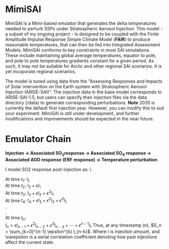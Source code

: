 # MimiSAI
MimiSAI is a Mimi-based emulator that generates the delta temperatures needed to perturb SSPs under Stratospheric Aerosol Injection. 
This model - a subset of my ongoing project - is designed to be coupled with the Finite Amplitude Impulse Response Simple Climate Model (**FAIR**) to produce reasonable temperatures, that can then be fed into Integrated Assessment Models.
MimiSAI conforms to key constraints in most SAI simulations. These include maintaining global average temperatures, equator to pole, and pole to pole temperatures gradients constant for a given period.
As such, it may not be suitable for Arctic and other regional SAI scenarios. It is yet incoporate regional scenarios. 

The model is tuned using data from the "Assessing Responses and Impacts of Solar intervention on the Earth system with Stratospheric Aerosol Injection (ARISE-SAI)". 
The injection data in the base model corresponds to ARISE-SAI-1.5, but users can specify their injection files via the data directory (/data) to generate corresponding perturbations. 
**Note** 2035 is currently the default first injection year. However, you can modify this to suit your experiment. 
MimiSAI is still under development, and further modifications and improvements should be expected in the near future.

# Emulator Chain 
**Injection → Associated SO<sub>2</sub>response → Associated SO<sub>4</sub> response  → Associated AOD response (ERF response)  →  Temperature perturbation**

I model SO2 response post-injection as:
\\

At time $t_1$: $I_1$  
At time $t_2$: $I_2 + \epsilon I_1$  
At time $t_3$: $I_3 + \epsilon I_2 + \varepsilon^2 I_1$  
At time $t_4$: $I_4 + \epsilon I_3 + \epsilon^2 I_2 + \epsilon^3 I_1$  
.  
.  
At time $t_n$:  
$I_n = \epsilon I_{n-1} + \epsilon^2 I_{n-2} + \epsilon^3 I_{n-3} + \cdots + \epsilon^{n-1} I_1$
Thus, at any timestamp (n), $S_n = \sum_{k=0}^{n-1} \epsilon^{k} I_{n-k}$. Where I is injection amount, and \varepsilon is a serial correlation coefficient denoting how past injections affect the current state. 

